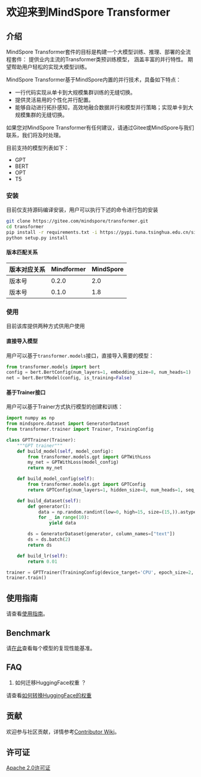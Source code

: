 # 欢迎来到MindSpore Transformer

## 介绍

MindSpore Transformer套件的目标是构建一个大模型训练、推理、部署的全流程套件：
提供业内主流的Transformer类预训练模型，
涵盖丰富的并行特性。 期望帮助用户轻松的实现大模型训练。

MindSpore Transformer基于MindSpore内置的并行技术，具备如下特点：

- 一行代码实现从单卡到大规模集群训练的无缝切换。
- 提供灵活易用的个性化并行配置。
- 能够自动进行拓扑感知，高效地融合数据并行和模型并行策略；实现单卡到大规模集群的无缝切换。

如果您对MindSpore Transformer有任何建议，请通过Gitee或MindSpore与我们联系，我们将及时处理。

目前支持的模型列表如下：

- GPT
- BERT
- OPT
- T5

### 安装

目前仅支持源码编译安装，用户可以执行下述的命令进行包的安装

```bash
git clone https://gitee.com/mindspore/transformer.git
cd transformer
pip install -r requirements.txt -i https://pypi.tuna.tsinghua.edu.cn/simple
python setup.py install
```

#### 版本匹配关系

|版本对应关系| Mindformer  | MindSpore |
|-----------| -----------| ----------|
|版本号      | 0.2.0      | 2.0     |
|版本号      | 0.1.0      | 1.8     |

### 使用

目前该库提供两种方式供用户使用

#### 直接导入模型

用户可以基于`transformer.models`接口，直接导入需要的模型：

```python
from transformer.models import bert
config = bert.BertConfig(num_layers=1, embedding_size=8, num_heads=1)
net = bert.BertModel(config, is_training=False)
```

#### 基于Trainer接口

用户可以基于Trainer方式执行模型的创建和训练：

```python
import numpy as np
from mindspore.dataset import GeneratorDataset
from transformer.trainer import Trainer, TrainingConfig

class GPTTrainer(Trainer):
    """GPT trainer"""
    def build_model(self, model_config):
        from transformer.models.gpt import GPTWithLoss
        my_net = GPTWithLoss(model_config)
        return my_net

    def build_model_config(self):
        from transformer.models.gpt import GPTConfig
        return GPTConfig(num_layers=1, hidden_size=8, num_heads=1, seq_length=14)

    def build_dataset(self):
        def generator():
            data = np.random.randint(low=0, high=15, size=(15,)).astype(np.int32)
            for _ in range(10):
                yield data

        ds = GeneratorDataset(generator, column_names=["text"])
        ds = ds.batch(2)
        return ds

    def build_lr(self):
        return 0.01

trainer = GPTTrainer(TrainingConfig(device_target='CPU', epoch_size=2, sink_size=2))
trainer.train()
```

## 使用指南

请查看[使用指南](docs/how_to_config.md)。

## Benchmark

请[在此](docs/benchmark.md)查看每个模型的复现性能基准。

## FAQ

1. 如何迁移HuggingFace权重 ？

请查看[如何转换HuggingFace的权重](./tools/README.md)

## 贡献

欢迎参与社区贡献，详情参考[Contributor Wiki](https://gitee.com/mindspore/mindspore/blob/master/CONTRIBUTING_CN.md)。

## 许可证

[Apache 2.0许可证](LICENSE)
